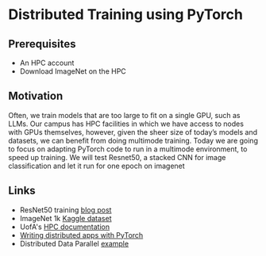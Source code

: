 # Distributed Training using PyTorch

## Prerequisites
- An HPC account
- Download ImageNet on the HPC
## Motivation
Often, we train models that are too large to fit on a single GPU, such as LLMs. Our campus has HPC facilities in which we have access to nodes with GPUs themselves, however, given the sheer size of today’s models and datasets, we can benefit from doing multimode training.
Today we are going to focus on adapting PyTorch code to run in a multimode environment, to speed up training. We will test Resnet50, a stacked CNN for image classification and let it run for one epoch on imagenet

## Links
- ResNet50 training [blog post](https://moiseevigor.github.io/software/2022/12/18/one-pager-training-resnet-on-imagenet/)
- ImageNet 1k [Kaggle dataset](https://www.kaggle.com/competitions/imagenet-object-localization-challenge/data)
- UofA's [HPC documentation](https://hpcdocs.hpc.arizona.edu/)
- [Writing distributed apps with PyTorch](https://pytorch.org/tutorials/intermediate/dist_tuto.html)
- Distributed Data Parallel [example](https://pytorch.org/tutorials/intermediate/ddp_tutorial.html)
 

